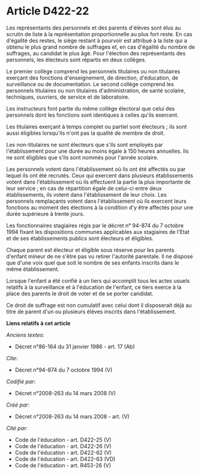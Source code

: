# Article D422-22

Les représentants des personnels et des parents d'élèves sont élus au scrutin de liste à la représentation proportionnelle au
plus fort reste. En cas d'égalité des restes, le siège restant à pourvoir est attribué à la liste qui a obtenu le plus grand
nombre de suffrages et, en cas d'égalité du nombre de suffrages, au candidat le plus âgé. Pour l'élection des représentants
des personnels, les électeurs sont répartis en deux collèges. 

Le premier collège comprend les personnels titulaires ou non titulaires exerçant des fonctions d'enseignement, de direction,
d'éducation, de surveillance ou de documentation. Le second collège comprend les personnels titulaires ou non titulaires
d'administration, de santé scolaire, techniques, ouvriers, de service et de laboratoire. 

Les instructeurs font partie du même collège électoral que celui des personnels dont les fonctions sont identiques à celles
qu'ils exercent. 

Les titulaires exerçant à temps complet ou partiel sont électeurs ; ils sont aussi éligibles lorsqu'ils n'ont pas la qualité
de membre de droit. 

Les non-titulaires ne sont électeurs que s'ils sont employés par l'établissement pour une durée au moins égale à 150 heures
annuelles. Ils ne sont éligibles que s'ils sont nommés pour l'année scolaire. 

Les personnels votent dans l'établissement où ils ont été affectés ou par lequel ils ont été recrutés. Ceux qui exercent dans
plusieurs établissements votent dans l'établissement où ils effectuent la partie la plus importante de leur service ; en cas
de répartition égale de celui-ci entre deux établissements, ils votent dans l'établissement de leur choix. Les personnels
remplaçants votent dans l'établissement où ils exercent leurs fonctions au moment des élections à la condition d'y être
affectés pour une durée supérieure à trente jours. 

Les fonctionnaires stagiaires régis par le décret n° 94-874 du 7 octobre 1994 fixant les dispositions communes applicables
aux stagiaires de l'Etat et de ses établissements publics sont électeurs et éligibles. 

Chaque parent est électeur et éligible sous réserve pour les parents d'enfant mineur de ne s'être pas vu retirer l'autorité
parentale. Il ne dispose que d'une voix quel que soit le nombre de ses enfants inscrits dans le même établissement. 

Lorsque l'enfant a été confié à un tiers qui accomplit tous les actes usuels relatifs à la surveillance et à l'éducation de
l'enfant, ce tiers exerce à la place des parents le droit de voter et de se porter candidat. 

Ce droit de suffrage est non cumulatif avec celui dont il disposerait déjà au titre de parent d'un ou plusieurs élèves
inscrits dans l'établissement.

**Liens relatifs à cet article**

_Anciens textes_:

  - Décret n°86-164 du 31 janvier 1986 - art. 17 (Ab)

_Cite_:

  - Décret n°94-874 du 7 octobre 1994 (V)

_Codifié par_:

  - Décret n°2008-263 du 14 mars 2008 (V)

_Créé par_:

  - Décret n°2008-263 du 14 mars 2008 - art. (V)

_Cité par_:

  - Code de l'éducation - art. D422-25 (V)
  - Code de l'éducation - art. D422-26 (V)
  - Code de l'éducation - art. D422-62 (V)
  - Code de l'éducation - art. D422-63 (VD)
  - Code de l'éducation - art. R453-26 (V)
